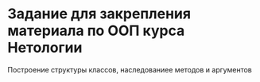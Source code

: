 # Задание для закрепления материала по ООП курса Нетологии 

Построение структуры классов, наследованиее методов и аргументов 